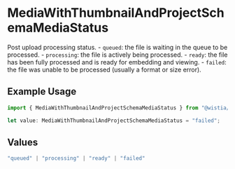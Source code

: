 # MediaWithThumbnailAndProjectSchemaMediaStatus

Post upload processing status. - `queued`: the file is waiting in the queue to be processed. - `processing`: the file is actively being processed. - `ready`: the file has been fully processed and is ready for embedding and viewing. - `failed`: the file was unable to be processed (usually a format or size error).


## Example Usage

```typescript
import { MediaWithThumbnailAndProjectSchemaMediaStatus } from "@wistia/wistia-api-client/models";

let value: MediaWithThumbnailAndProjectSchemaMediaStatus = "failed";
```

## Values

```typescript
"queued" | "processing" | "ready" | "failed"
```